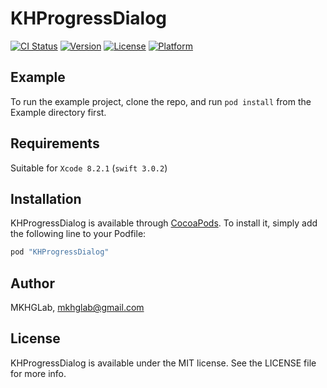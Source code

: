 # KHProgressDialog

[![CI Status](http://img.shields.io/travis/MKHGLab/KHProgressDialog.svg?style=flat)](https://travis-ci.org/MKHGLab/KHProgressDialog)
[![Version](https://img.shields.io/cocoapods/v/KHProgressDialog.svg?style=flat)](http://cocoapods.org/pods/KHProgressDialog)
[![License](https://img.shields.io/cocoapods/l/KHProgressDialog.svg?style=flat)](http://cocoapods.org/pods/KHProgressDialog)
[![Platform](https://img.shields.io/cocoapods/p/KHProgressDialog.svg?style=flat)](http://cocoapods.org/pods/KHProgressDialog)

## Example

To run the example project, clone the repo, and run `pod install` from the Example directory first.

## Requirements

Suitable for `Xcode 8.2.1` (`swift 3.0.2`)

## Installation

KHProgressDialog is available through [CocoaPods](http://cocoapods.org). To install
it, simply add the following line to your Podfile:

```ruby
pod "KHProgressDialog"
```

## Author

MKHGLab, mkhglab@gmail.com

## License

KHProgressDialog is available under the MIT license. See the LICENSE file for more info.
